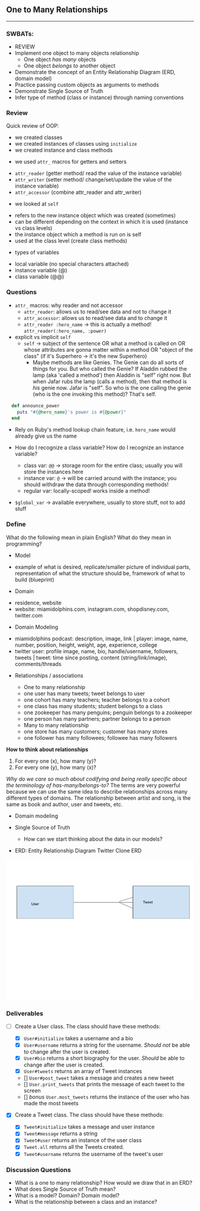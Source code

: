 ## One to Many Relationships
---

### SWBATs:

* REVIEW
* Implement one object to many objects relationship
  * One object _has many_ objects
  * One object _belongs to_ another object
* Demonstrate the concept of an Entity Relationship Diagram (ERD, domain model)
* Practice passing custom objects as arguments to methods
* Demonstrate Single Source of Truth
* Infer type of method (class or instance) through naming conventions

### Review

 Quick review of OOP: 
 <!-- let's take a poll -->
  * we created classes
  * we created instances of classes using `initialize`
  * we created instance and class methods

  <!-- let's list the macros -->
  * we used `attr_` macros for getters and setters
  - `attr_reader` (getter method/ read the value of the instance variable)
  - `attr_writer` (setter method/ change/set/update the value of the instance variable)
  - `attr_accessor` (combine attr_reader and attr_writer)

  <!-- * let's define self -->
  * we looked at `self` 
  - refers to the new instance object which was created (sometimes)
  - can be different depending on the context in which it is used (instance vs class levels)
  - the instance object which a method is run on is self 
  - used at the class level (create class methods)

  * types of variables
  - local variable (no special characters attached)
  - instance variable (@)
  - class variable (@@)

### Questions
- `attr_` macros: why reader and not accessor
  - `attr_reader`: allows us to read/see data and not to change it
  - `attr_accessor`: allows us to read/see data and to change it
  - `attr_reader :hero_name` -> this is actually a method! `attr_reader(:hero_name, :power)`
- explicit vs implicit `self` 
  - `self` -> subject of the sentence OR what a method is called on OR whose attributes are gonna matter within a method OR "object of the class" (if it's Superhero -> it's the new Superhero)
    - Maybe methods are like Genies. The Genie can do all sorts of things for you. But who called the Genie? If Aladdin rubbed the lamp (aka 'called a method') then Aladdin is "self" right now. But when Jafar rubs the lamp (calls a method), then that method is *his* genie now.  Jafar is "self". So who is the one calling the genie (who is the one invoking this method)? That's self. 
  
```ruby
  def announce_power
    puts "#{@hero_name}'s power is #{@power}"
  end
```
  - Rely on Ruby's method lookup chain feature, i.e. `hero_name` would already give us the name

- How do I recognize a class variable? How do I recognize an instance variable?
  - class var: `@@` -> storage room for the entire class; usually you will store the instances here
  - instance var: `@` -> will be carried around with the instance; you should withdraw the data through corresponding methods!
  - regular var: locally-scoped! works inside a method!
- `$global_var` -> available everywhere, usually to store stuff, not to add stuff


### Define

What do the following mean in plain English? What do they mean in programming?

<!-- let's think of the meaning behind the following words -->
* Model
- example of what is desired, replicate/smaller picture of individual parts, representation of what the structure should be, framework of what to build (blueprint)

* Domain
- residence, website
- website: miamidolphins.com, instagram.com, shopdisney.com, twitter.com 

* Domain Modeling
- miamidolphins podcast: description, image, link | player: image, name, number, position, height, weight, age, experience, college
- twitter user: profile image, name, bio, handle/username, followers, tweets | tweet: time since posting, content (string/link/image), comments/threads

* Relationships / associations
  * One to many relationship
  - one user has many tweets; tweet belongs to user
  - one cohort has many teachers; teacher belongs to a cohort
  - one class has many students; student belongs to a class
  - one zookeeper has many penguins; penguin belongs to a zookeeper
  - one person has many partners; partner belongs to a person

  * Many to many relationship
  - one store has many customers; customer has many stores
  - one follower has many followees; followee has many followers


**How to think about relationships**

1. For every one (x), how many (y)? 
2. For every one (y), how many (x)?

_Why do we care so much about codifying and being really specific about the terminology of has-many/belongs-to?_ The terms are very powerful because we can use the same idea to describe relationships across many different types of domains. The relationship between artist and song, is the same as book and author, user and tweets, etc.

* Domain modeling
* Single Source of Truth
  * How can we start thinking about the data in our models?


* ERD: Entity Relationship Diagram
Twitter Clone ERD

<img src="twitter_clone_erd.jpg" style="display:inline"  alt="Twitter Clone ERD">

### Deliverables

- [ ] Create a User class. The class should have these methods:
  - [x] `User#initialize` takes a username and a bio
  - [x] `User#username` returns a string for the username. _Should not_ be able to change after the user is created.
  - [x] `User#bio` returns a short biography for the user. _Should_ be able to change after the user is created.
  - [x] `User#tweets` returns an array of Tweet instances
  - [] `User#post_tweet` takes a message and creates a new tweet
  - [] `User.print_tweets` that prints the message of each tweet to the screen
  - [] *bonus* `User.most_tweets` returns the instance of the user who has made the most tweets

- [x] Create a Tweet class. The class should have these methods:
  - [x] `Tweet#initialize` takes a message and user instance
  - [x] `Tweet#message` returns a string
  - [x] `Tweet#user` returns an instance of the user class
  - [x] `Tweet.all` returns all the Tweets created.
  - [x] `Tweet#username` returns the username of the tweet's user

### Discussion Questions

- What is a one to many relationship? How would we draw that in an ERD?
- What does Single Source of Truth mean?
- What is a model? Domain? Domain model?
- What is the relationship between a class and an instance?
